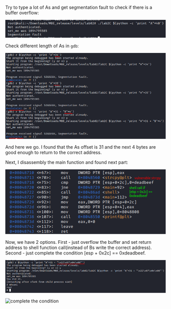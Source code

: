 Try to type a lot of As and get segmentation fault to check if there is a buffer overflow:

![seg_fault](screenshots/seg_fault.png)

Check different length of As in `gdb`:

![find_length](screenshots/find_length.png)

And here we go. I found that the As offset is 31 and the next 4 bytes are good enough to return to the correct address.

Next, I disassembly the main function and found next part:

![part](screenshots/part.png)

Now, we have 2 options. First - just overflow the buffer and set return address to shell function call(instead of Bs write the correct address). Second - just complete the condition [esp + 0x2c] == 0xdeadbeef.

![overflow](screenshots/overflow.png)

![complete the condition](screenshots/condition.png)
